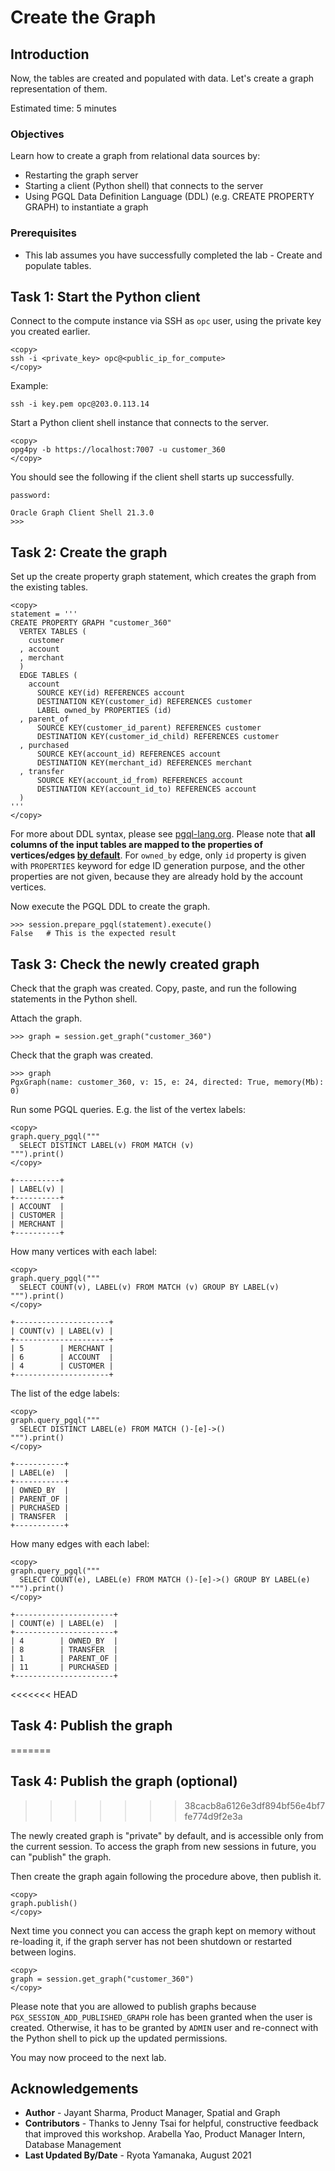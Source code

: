# Create the Graph

## Introduction

Now, the tables are created and populated with data. Let's create a graph representation of them.

Estimated time: 5 minutes

### Objectives

Learn how to create a graph from relational data sources by:
- Restarting the graph server
- Starting a client (Python shell) that connects to the server
- Using PGQL Data Definition Language (DDL) (e.g. CREATE PROPERTY GRAPH) to instantiate a graph

### Prerequisites

- This lab assumes you have successfully completed the lab - Create and populate tables.

## Task 1: Start the Python client

Connect to the compute instance via SSH as `opc` user, using the private key you created earlier.

```
<copy>
ssh -i <private_key> opc@<public_ip_for_compute>
</copy>
```

Example:
```
ssh -i key.pem opc@203.0.113.14
```

Start a Python client shell instance that connects to the server.

```
<copy>
opg4py -b https://localhost:7007 -u customer_360
</copy>
```

You should see the following if the client shell starts up successfully.

```
password:

Oracle Graph Client Shell 21.3.0
>>>
```

## Task 2: Create the graph

Set up the create property graph statement, which creates the graph from the existing tables.

```    
<copy>
statement = '''
CREATE PROPERTY GRAPH "customer_360"
  VERTEX TABLES (
    customer
  , account
  , merchant
  )
  EDGE TABLES (
    account
      SOURCE KEY(id) REFERENCES account
      DESTINATION KEY(customer_id) REFERENCES customer
      LABEL owned_by PROPERTIES (id)
  , parent_of
      SOURCE KEY(customer_id_parent) REFERENCES customer
      DESTINATION KEY(customer_id_child) REFERENCES customer
  , purchased
      SOURCE KEY(account_id) REFERENCES account
      DESTINATION KEY(merchant_id) REFERENCES merchant
  , transfer
      SOURCE KEY(account_id_from) REFERENCES account
      DESTINATION KEY(account_id_to) REFERENCES account
  )
'''
</copy>
```

For more about DDL syntax, please see [pgql-lang.org](https://pgql-lang.org/spec/1.3/#create-property-graph). Please note that **all columns of the input tables are mapped to the properties of vertices/edges [by default](https://pgql-lang.org/spec/1.3/#properties)**. For `owned_by` edge, only `id` property is given with `PROPERTIES` keyword for edge ID generation purpose, and the other properties are not given, because they are already hold by the account vertices. 

Now execute the PGQL DDL to create the graph.

```
>>> session.prepare_pgql(statement).execute()
False   # This is the expected result
```

## Task 3: Check the newly created graph

Check that the graph was created. Copy, paste, and run the following statements in the Python shell.

Attach the graph.
```
>>> graph = session.get_graph("customer_360")
```

Check that the graph was created.
```
>>> graph
PgxGraph(name: customer_360, v: 15, e: 24, directed: True, memory(Mb): 0)
```

Run some PGQL queries. E.g. the list of the vertex labels:
```
<copy>
graph.query_pgql("""
  SELECT DISTINCT LABEL(v) FROM MATCH (v)
""").print()
</copy>

+----------+
| LABEL(v) |
+----------+
| ACCOUNT  |
| CUSTOMER |
| MERCHANT |
+----------+
```

How many vertices with each label:
```
<copy>
graph.query_pgql("""
  SELECT COUNT(v), LABEL(v) FROM MATCH (v) GROUP BY LABEL(v)
""").print()
</copy>

+---------------------+
| COUNT(v) | LABEL(v) |
+---------------------+
| 5        | MERCHANT |
| 6        | ACCOUNT  |
| 4        | CUSTOMER |
+---------------------+
```

The list of the edge labels:
```
<copy>
graph.query_pgql("""
  SELECT DISTINCT LABEL(e) FROM MATCH ()-[e]->()
""").print()
</copy>

+-----------+
| LABEL(e)  |
+-----------+
| OWNED_BY  |
| PARENT_OF |
| PURCHASED |
| TRANSFER  |
+-----------+
```

How many edges with each label:
```
<copy>
graph.query_pgql("""
  SELECT COUNT(e), LABEL(e) FROM MATCH ()-[e]->() GROUP BY LABEL(e)
""").print()
</copy>

+----------------------+
| COUNT(e) | LABEL(e)  |
+----------------------+
| 4        | OWNED_BY  |
| 8        | TRANSFER  |
| 1        | PARENT_OF |
| 11       | PURCHASED |
+----------------------+
```

<<<<<<< HEAD
## Task 4: Publish the graph
=======
## Task 4: Publish the graph (optional)
>>>>>>> 38cacb8a6126e3df894bf56e4bf7fe774d9f2e3a

The newly created graph is "private" by default, and is accessible only from the current session. To access the graph from new sessions in future, you can "publish" the graph.

Then create the graph again following the procedure above, then publish it.
```
<copy>
graph.publish()
</copy>
```

Next time you connect you can access the graph kept on memory without re-loading it, if the graph server has not been shutdown or restarted between logins.
```
<copy>
graph = session.get_graph("customer_360")
</copy>
```

Please note that you are allowed to publish graphs because `PGX_SESSION_ADD_PUBLISHED_GRAPH` role has been granted when the user is created. Otherwise, it has to be granted by `ADMIN` user and re-connect with the Python shell to pick up the updated permissions.

You may now proceed to the next lab.

## Acknowledgements

- **Author** - Jayant Sharma, Product Manager, Spatial and Graph
- **Contributors** - Thanks to Jenny Tsai for helpful, constructive feedback that improved this workshop. Arabella Yao, Product Manager Intern, Database Management
- **Last Updated By/Date** - Ryota Yamanaka, August 2021


